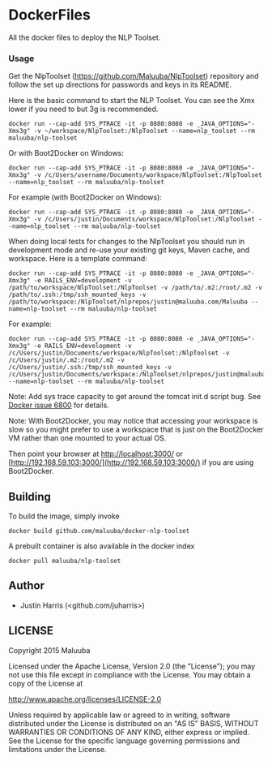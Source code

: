 DockerFiles
===========

All the docker files to deploy the NLP Toolset.

### Usage

Get the NlpToolset (https://github.com/Maluuba/NlpToolset) repository and follow the set up directions for passwords and keys in its README.

Here is the basic command to start the NLP Toolset.  You can see the Xmx lower if you need to but 3g is recommended.

```
docker run --cap-add SYS_PTRACE -it -p 8080:8080 -e _JAVA_OPTIONS="-Xmx3g" -v ~/workspace/NlpToolset:/NlpToolset --name=nlp_toolset --rm maluuba/nlp-toolset
```

Or with Boot2Docker on Windows:

```
docker run --cap-add SYS_PTRACE -it -p 8080:8080 -e _JAVA_OPTIONS="-Xmx3g" -v /c/Users/username/Documents/workspace/NlpToolset:/NlpToolset --name=nlp_toolset --rm maluuba/nlp-toolset
```

For example (with Boot2Docker on Windows):

```
docker run --cap-add SYS_PTRACE -it -p 8080:8080 -e _JAVA_OPTIONS="-Xmx3g" -v /c/Users/justin/Documents/workspace/NlpToolset:/NlpToolset --name=nlp_toolset --rm maluuba/nlp-toolset
```

When doing local tests for changes to the NlpToolset you should run in development mode and re-use your existing git keys, Maven cache, and workspace.  Here is a template command:

```
docker run --cap-add SYS_PTRACE -it -p 8080:8080 -e _JAVA_OPTIONS="-Xmx3g" -e RAILS_ENV=development -v /path/to/workspace/NlpToolset:/NlpToolset -v /path/to/.m2:/root/.m2 -v /path/to/.ssh:/tmp/ssh_mounted_keys -v /path/to/workspace:/NlpToolset/nlprepos/justin@maluuba.com/Maluuba --name=nlp-toolset --rm maluuba/nlp-toolset
```

For example:

```
docker run --cap-add SYS_PTRACE -it -p 8080:8080 -e _JAVA_OPTIONS="-Xmx3g" -e RAILS_ENV=development -v /c/Users/justin/Documents/workspace/NlpToolset:/NlpToolset -v /c/Users/justin/.m2:/root/.m2 -v /c/Users/justin/.ssh:/tmp/ssh_mounted_keys -v /c/Users/justin/Documents/workspace:/NlpToolset/nlprepos/justin@maluuba.com/Maluuba --name=nlp-toolset --rm maluuba/nlp-toolset
```

Note: Add sys trace capacity to get around the tomcat init.d script bug. See [Docker issue 6800](https://github.com/docker/docker/issues/6800) for details.

Note: With Boot2Docker, you may notice that accessing your workspace is slow so you might prefer to use a workspace that is just on the Boot2Docker VM rather than one mounted to your actual OS.

Then point your browser at [http://localhost:3000/](http://localhost:3000/) or [http://192.168.59.103:3000/](http://192.168.59.103:3000/) if you are using Boot2Docker.

## Building

To build the image, simply invoke

    docker build github.com/maluuba/docker-nlp-toolset

A prebuilt container is also available in the docker index

    docker pull maluuba/nlp-toolset
    
## Author

  * Justin Harris (<github.com/juharris>)

## LICENSE

Copyright 2015 Maluuba

Licensed under the Apache License, Version 2.0 (the "License");
you may not use this file except in compliance with the License.
You may obtain a copy of the License at

  http://www.apache.org/licenses/LICENSE-2.0

Unless required by applicable law or agreed to in writing, software
distributed under the License is distributed on an "AS IS" BASIS,
WITHOUT WARRANTIES OR CONDITIONS OF ANY KIND, either express or implied.
See the License for the specific language governing permissions and
limitations under the License.
    

